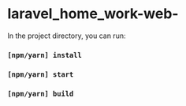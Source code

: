 # laravel_home_work-web-
In the project directory, you can run:

### `[npm/yarn] install`

### `[npm/yarn] start`

### `[npm/yarn] build`